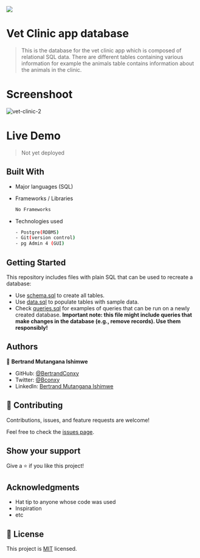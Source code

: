 ![](https://img.shields.io/badge/VetClinicDB-blue)

# Vet Clinic app database

> This is the database for the vet clinic app which is composed of relational SQL data. There are different tables containing various information for example the animals table contains information about the animals in the clinic.

# Screenshoot

![vet-clinic-2](https://user-images.githubusercontent.com/90222110/160631504-fd9af9fd-7c89-441f-adeb-d0ca4443a49e.png)

# Live Demo
> Not yet deployed

## Built With

- Major languages (SQL)

- Frameworks / Libraries
  ```bash
  No Frameworks
  ```

- Technologies used 
  
  ``` bash
  - Postgre(RDBMS)
  - Git(version control)
  - pg Admin 4 (GUI)
  ```


## Getting Started

This repository includes files with plain SQL that can be used to recreate a database:

- Use [schema.sql](./schema.sql) to create all tables.
- Use [data.sql](./data.sql) to populate tables with sample data.
- Check [queries.sql](./queries.sql) for examples of queries that can be run on a newly created database. **Important note: this file might include queries that make changes in the database (e.g., remove records). Use them responsibly!**


## Authors

👤 **Bertrand Mutangana Ishimwe**

- GitHub: [@BertrandConxy](https://github.com/BertrandConxy)
- Twitter: [@Bconxy](https://twitter.com/BertrandMutanga)
- LinkedIn: [Bertrand Mutangana Ishimwe](https://www.linkedin.com/in/bertrandmutangana)


## 🤝 Contributing

Contributions, issues, and feature requests are welcome!

Feel free to check the [issues page](https://github.com/BertrandConxy/Vet-clinic-database/issues).

## Show your support

Give a ⭐️ if you like this project!

## Acknowledgments

- Hat tip to anyone whose code was used
- Inspiration
- etc

## 📝 License

This project is [MIT](./MIT.md) licensed.
